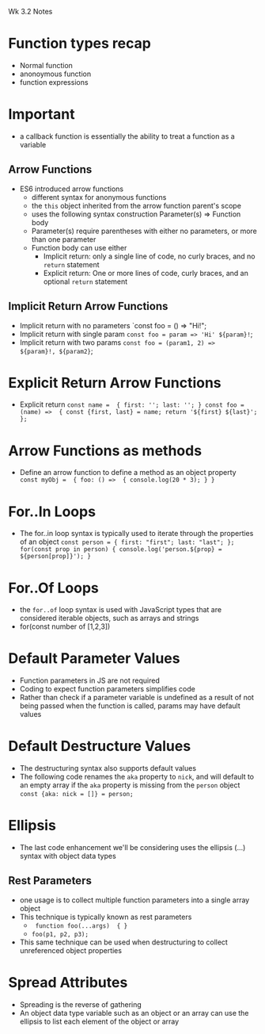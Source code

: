 Wk 3.2 Notes

# Function types recap
- Normal function
- anonoymous function
- function expressions
# Important 
 - a callback function is essentially the ability to treat a function as a variable

 ## Arrow Functions
 - ES6 introduced arrow functions
    - different syntax for anonymous functions
    - the `this` object inherited from the arrow function parent's scope
    - uses the following syntax construction
            Parameter(s) => Function body
    - Parameter(s) require parentheses with either no parameters, or more than one parameter
    - Function body can use either
        - Implicit return: only a single line of code, no curly braces, and no `return` statement
        - Explicit return: One or more lines of code, curly braces, and an optional `return` statement

## Implicit Return Arrow Functions
- Implicit return with no parameters
    `const foo = () => "Hi!";
- Implicit return with single param
    `const foo = param => 'Hi' ${param}!`;
- Implicit return with two params
    `const foo = (param1, 2) =>  ${param}!, ${param2}`;

# Explicit Return Arrow Functions
- Explicit return
    ` const name = 
        {
            first: '';
            last: '';
        }
        const foo = (name) => 
        {
            const {first, last} = name;
            return '${first} ${last}';
        };
    `

# Arrow Functions as methods
- Define an arrow function to define a method as an object property
` 
const myObj = 
{
    foo: () => 
    {
        console.log(20 * 3);
    }
}
`
# For..In Loops
- The for..in loop syntax is typically used to iterate through the properties of an object
`
    const person =
    {
        first: "first";
        last: "last";
    };
    for(const prop in person)
    {
        console.log('person.${prop} = ${person[prop]}');
    }
`

# For..Of Loops
- the `for..of` loop syntax is used with JavaScript types that are considered iterable objects, such as arrays and strings
- for(const number of [1,2,3])

# Default Parameter Values
- Function parameters in JS are not required
- Coding to expect function parameters simplifies code
- Rather than check if a parameter variable is undefined as a result of not being passed when the function is called, params may have default values

# Default Destructure Values
- The destructuring syntax also supports default values
- The following code renames the `aka` property to `nick`, and will default to an empty array if the `aka` property is missing from the `person` object
`const {aka: nick = []} = person;`

# Ellipsis
- The last code enhancement we'll be considering uses the ellipsis (...) syntax with object data types 

## Rest Parameters
- one usage is to collect multiple function parameters into a single array object
- This technique is typically known as rest parameters
    - ` function foo(...args)  { }`
    - `foo(p1, p2, p3);`
- This same technique can be used when destructuring to collect unreferenced object properties

# Spread Attributes
- Spreading is the reverse of gathering
- An object data type variable such as an object or an array can use the ellipsis to list each element of the object or array